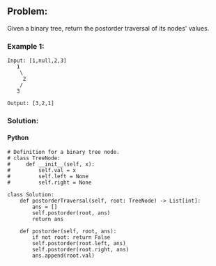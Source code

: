 ## Problem:

Given a binary tree, return the postorder traversal of its nodes' values.

### Example 1:

```
Input: [1,null,2,3]
   1
    \
     2
    /
   3

Output: [3,2,1]
```

### Solution:

#### Python

```
# Definition for a binary tree node.
# class TreeNode:
#     def __init__(self, x):
#         self.val = x
#         self.left = None
#         self.right = None

class Solution:
    def postorderTraversal(self, root: TreeNode) -> List[int]:
        ans = []
        self.postorder(root, ans)
        return ans

    def postorder(self, root, ans):
        if not root: return False
        self.postorder(root.left, ans)
        self.postorder(root.right, ans)
        ans.append(root.val)

```
